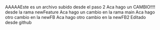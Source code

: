 AAAAAEste es un archivo subido desde el paso 2
Aca hago un CAMBIO!!!! desde la rama newFeature
Aca hago un cambio en la rama main
Aca hago otro cambio en la newFB
Aca hago otro cambio en la newFB2
Editado desde github
